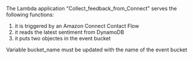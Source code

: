 The Lambda application "Collect_feedback_from_Connect" serves the following functions: 

1. it is triggered by an Amazon Connect Contact Flow
2. it reads the latest sentiment from DynamoDB
3. it puts two objectes in the event bucket

Variable bucket_name must be updated with the name of the event bucket
